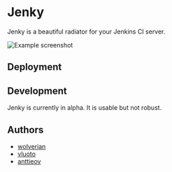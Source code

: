 # Jenky

Jenky is a beautiful radiator for your Jenkins CI server.

![Example screenshot](https://raw.github.com/Eficode/jenky/master/img/screenshot.png)

## Deployment

## Development

Jenky is currently in alpha. It is usable but not robust.

## Authors

- [wolverian](https://github.com/wolverian)
- [vluoto](https://github.com/vluoto)
- [anttieov](https://github.com/anttieov)